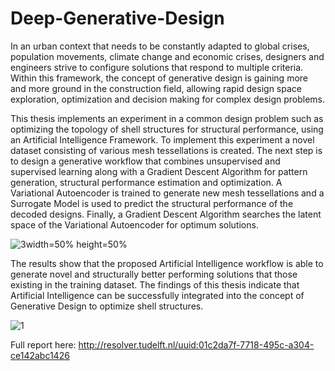 # Deep-Generative-Design

In an urban context that needs to be constantly adapted to global crises, population movements, climate change and economic crises, designers and engineers strive to configure solutions that respond to multiple criteria. Within this framework, the concept of generative design is gaining more and more ground in the construction field, allowing rapid design space exploration, optimization and decision making for complex design problems.

This thesis implements an experiment in a common design problem such as optimizing the topology of shell structures for structural performance, using an Artificial Intelligence Framework. To implement this experiment a novel dataset consisting of various mesh tessellations is created. The next step is to design a generative workflow that combines unsupervised and supervised learning along with a Gradient Descent Algorithm for pattern generation, structural performance estimation and optimization. A Variational Autoencoder is trained to generate new mesh tessellations and a Surrogate Model is used to predict the structural performance of the decoded designs. Finally, a Gradient Descent Algorithm searches the latent space of the Variational Autoencoder for optimum solutions.

![3](https://user-images.githubusercontent.com/120601318/208213574-ed2cec1c-6241-43da-92d7-844ee1b03205.jpg)width=50% height=50%


The results show that the proposed Artificial Intelligence workflow is able to generate novel and structurally better performing solutions that those existing in the training dataset. The findings of this thesis indicate that Artificial Intelligence can be successfully integrated into the concept of Generative Design to optimize shell structures.
 
![1](https://user-images.githubusercontent.com/120601318/208213648-fedf954a-1653-43e1-8a58-2999df897fd1.gif)


Full report here: http://resolver.tudelft.nl/uuid:01c2da7f-7718-495c-a304-ce142abc1426
